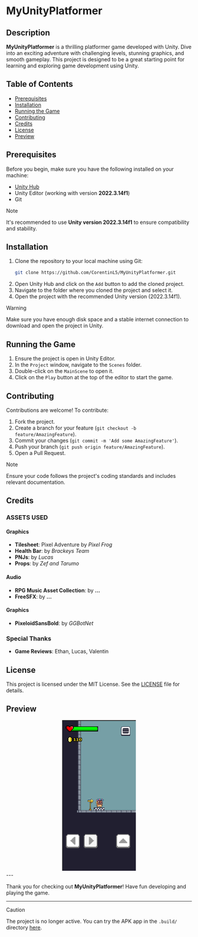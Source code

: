 # MyUnityPlatformer

## Description
**MyUnityPlatformer** is a thrilling platformer game developed with Unity. Dive into an exciting adventure with challenging levels, stunning graphics, and smooth gameplay. This project is designed to be a great starting point for learning and exploring game development using Unity.

## Table of Contents
- [Prerequisites](#prerequisites)
- [Installation](#installation)
- [Running the Game](#running-the-game)
- [Contributing](#contributing)
- [Credits](#credits)
- [License](#license)
- [Preview](#preview)

## Prerequisites
Before you begin, make sure you have the following installed on your machine:
- [Unity Hub](https://unity3d.com/get-unity/download)
- Unity Editor (working with version **2022.3.14f1**)
- Git

> [!NOTE]
> It's recommended to use **Unity version 2022.3.14f1** to ensure compatibility and stability.

## Installation
1. Clone the repository to your local machine using Git:
   ```bash
   git clone https://github.com/CorentinL5/MyUnityPlatformer.git
   ```
2. Open Unity Hub and click on the `Add` button to add the cloned project.
3. Navigate to the folder where you cloned the project and select it.
4. Open the project with the recommended Unity version (2022.3.14f1).

> [!WARNING]
> Make sure you have enough disk space and a stable internet connection to download and open the project in Unity.

## Running the Game
1. Ensure the project is open in Unity Editor.
2. In the `Project` window, navigate to the `Scenes` folder.
3. Double-click on the `MainScene` to open it.
4. Click on the `Play` button at the top of the editor to start the game.

## Contributing
Contributions are welcome! To contribute:
1. Fork the project.
2. Create a branch for your feature (`git checkout -b feature/AmazingFeature`).
3. Commit your changes (`git commit -m 'Add some AmazingFeature'`).
4. Push your branch (`git push origin feature/AmazingFeature`).
5. Open a Pull Request.

> [!NOTE]
> Ensure your code follows the project's coding standards and includes relevant documentation. 

## Credits
### ASSETS USED

#### Graphics

- **Tilesheet**: Pixel Adventure by *Pixel Frog*
- **Health Bar**: by *Brackeys Team*
- **PNJs**: by *Lucas*
- **Props**: by *Zef and Tarumo*

#### Audio 
- **RPG Music Asset Collection**: by **...**
- **FreeSFX**: by **...**

#### Graphics

- **PixeloidSansBold**: by *GGBotNet*

### Special Thanks

- **Game Reviews**: Ethan, Lucas, Valentin

## License
This project is licensed under the MIT License. See the [LICENSE](LICENSE) file for details.

## Preview
<div align="center">
    <img alt="MyUnityPlatformer Preview" src="preview.png" width="200">
</div>
---

Thank you for checking out **MyUnityPlatformer**! Have fun developing and playing the game.

---

> [!CAUTION]
> The project is no longer active. You can try the APK app in the `.build/` directory [here](.build).
